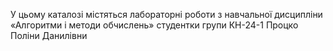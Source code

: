 У цьому каталозі містяться лабораторні роботи з навчальної дисципліни «Алгоритми і методи обчислень» студентки групи КН-24-1 Процко Поліни Данилівни
